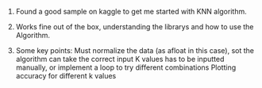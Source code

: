 1. Found a good sample on kaggle to get me started with KNN algorithm.

2. Works fine out of the box, understanding the librarys and how to use the Algorithm.

3. Some key points:
    Must normalize the data (as afloat in this case), sot the algorithm can take the correct input
    K values has to be inputted manually, or implement a loop to try different combinations
    Plotting accuracy for different k values